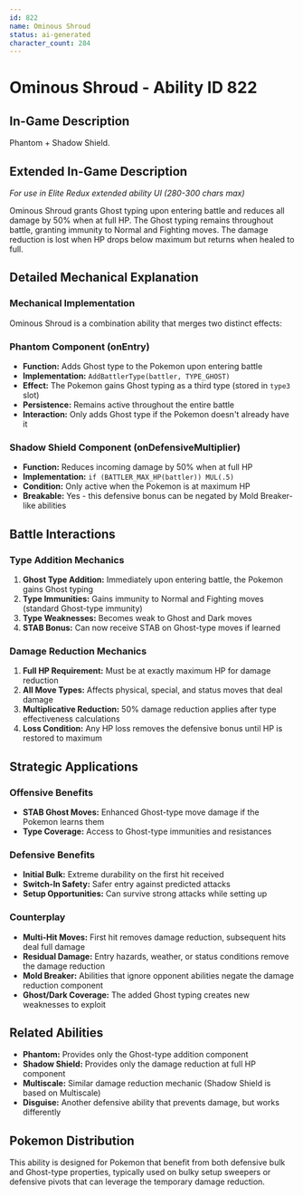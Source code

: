 ```yaml
---
id: 822
name: Ominous Shroud
status: ai-generated
character_count: 284
---
```


# Ominous Shroud - Ability ID 822

## In-Game Description
Phantom + Shadow Shield.

## Extended In-Game Description
*For use in Elite Redux extended ability UI (280-300 chars max)*

Ominous Shroud grants Ghost typing upon entering battle and reduces all damage by 50% when at full HP. The Ghost typing remains throughout battle, granting immunity to Normal and Fighting moves. The damage reduction is lost when HP drops below maximum but returns when healed to full.

## Detailed Mechanical Explanation

### Mechanical Implementation

Ominous Shroud is a combination ability that merges two distinct effects:

### Phantom Component (onEntry)
- **Function:** Adds Ghost type to the Pokemon upon entering battle
- **Implementation:** `AddBattlerType(battler, TYPE_GHOST)`
- **Effect:** The Pokemon gains Ghost typing as a third type (stored in `type3` slot)
- **Persistence:** Remains active throughout the entire battle
- **Interaction:** Only adds Ghost type if the Pokemon doesn't already have it

### Shadow Shield Component (onDefensiveMultiplier)
- **Function:** Reduces incoming damage by 50% when at full HP
- **Implementation:** `if (BATTLER_MAX_HP(battler)) MUL(.5)`
- **Condition:** Only active when the Pokemon is at maximum HP
- **Breakable:** Yes - this defensive bonus can be negated by Mold Breaker-like abilities

## Battle Interactions

### Type Addition Mechanics
1. **Ghost Type Addition:** Immediately upon entering battle, the Pokemon gains Ghost typing
2. **Type Immunities:** Gains immunity to Normal and Fighting moves (standard Ghost-type immunity)
3. **Type Weaknesses:** Becomes weak to Ghost and Dark moves
4. **STAB Bonus:** Can now receive STAB on Ghost-type moves if learned

### Damage Reduction Mechanics
1. **Full HP Requirement:** Must be at exactly maximum HP for damage reduction
2. **All Move Types:** Affects physical, special, and status moves that deal damage
3. **Multiplicative Reduction:** 50% damage reduction applies after type effectiveness calculations
4. **Loss Condition:** Any HP loss removes the defensive bonus until HP is restored to maximum

## Strategic Applications

### Offensive Benefits
- **STAB Ghost Moves:** Enhanced Ghost-type move damage if the Pokemon learns them
- **Type Coverage:** Access to Ghost-type immunities and resistances

### Defensive Benefits
- **Initial Bulk:** Extreme durability on the first hit received
- **Switch-In Safety:** Safer entry against predicted attacks
- **Setup Opportunities:** Can survive strong attacks while setting up

### Counterplay
- **Multi-Hit Moves:** First hit removes damage reduction, subsequent hits deal full damage
- **Residual Damage:** Entry hazards, weather, or status conditions remove the damage reduction
- **Mold Breaker:** Abilities that ignore opponent abilities negate the damage reduction component
- **Ghost/Dark Coverage:** The added Ghost typing creates new weaknesses to exploit

## Related Abilities

- **Phantom:** Provides only the Ghost-type addition component
- **Shadow Shield:** Provides only the damage reduction at full HP component
- **Multiscale:** Similar damage reduction mechanic (Shadow Shield is based on Multiscale)
- **Disguise:** Another defensive ability that prevents damage, but works differently

## Pokemon Distribution

This ability is designed for Pokemon that benefit from both defensive bulk and Ghost-type properties, typically used on bulky setup sweepers or defensive pivots that can leverage the temporary damage reduction.